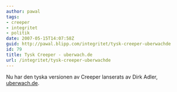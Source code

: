 ```yaml
---
author: pawal
tags:
- creeper
- integritet
- politik
date: 2007-05-15T14:07:58Z
guid: http://pawal.blipp.com/integritet/tysk-creeper-uberwachde
id: 79
title: Tysk Creeper - uberwach.de
url: /integritet/tysk-creeper-uberwachde
---
```


Nu har den tyska versionen av Creeper lanserats av Dirk Adler, <a
href="http://www.uberwach.de/">uberwach.de</a>.